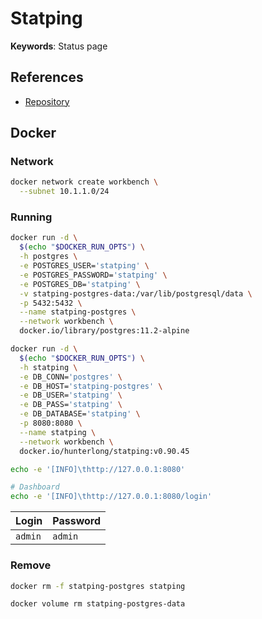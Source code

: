 # Statping

**Keywords**: Status page

## References

- [Repository](https://github.com/statping/statping)

## Docker

### Network

```sh
docker network create workbench \
  --subnet 10.1.1.0/24
```

### Running

```sh
docker run -d \
  $(echo "$DOCKER_RUN_OPTS") \
  -h postgres \
  -e POSTGRES_USER='statping' \
  -e POSTGRES_PASSWORD='statping' \
  -e POSTGRES_DB='statping' \
  -v statping-postgres-data:/var/lib/postgresql/data \
  -p 5432:5432 \
  --name statping-postgres \
  --network workbench \
  docker.io/library/postgres:11.2-alpine
```

```sh
docker run -d \
  $(echo "$DOCKER_RUN_OPTS") \
  -h statping \
  -e DB_CONN='postgres' \
  -e DB_HOST='statping-postgres' \
  -e DB_USER='statping' \
  -e DB_PASS='statping' \
  -e DB_DATABASE='statping' \
  -p 8080:8080 \
  --name statping \
  --network workbench \
  docker.io/hunterlong/statping:v0.90.45
```

```sh
echo -e '[INFO]\thttp://127.0.0.1:8080'

# Dashboard
echo -e '[INFO]\thttp://127.0.0.1:8080/login'
```

| Login | Password |
| --- | --- |
| `admin` | `admin` |

### Remove

```sh
docker rm -f statping-postgres statping

docker volume rm statping-postgres-data
```
